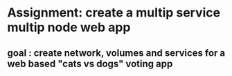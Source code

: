 # Assignment: create a multip service multip node web app

## goal : create network, volumes and services for a web based "cats vs dogs" voting app